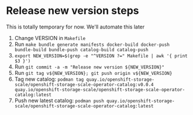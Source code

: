 # Release new version steps

This is totally temporary for now. We'll automate this later

1. Change VERSION in `Makefile`
2. Run `make bundle generate manifests docker-build docker-push bundle-build bundle-push catalog-build catalog-push`
3. `export NEW_VERSION=$(grep -e "^VERSION ?=" Makefile | awk '{ print $3 }')`
4. Run `git commit -a -m "Release new version ${NEW_VERSION}"`
5. Run `git tag v${NEW_VERSION}; git push origin v${NEW_VERSION}`
6. Tag new catalog:
   `podman tag quay.io/openshift-storage-scale/openshift-storage-scale-operator-catalog:v0.0.4 quay.io/openshift-storage-scale/openshift-storage-scale-operator-catalog:latest`
7. Push new latest catalog:
   `podman push quay.io/openshift-storage-scale/openshift-storage-scale-operator-catalog:latest`
